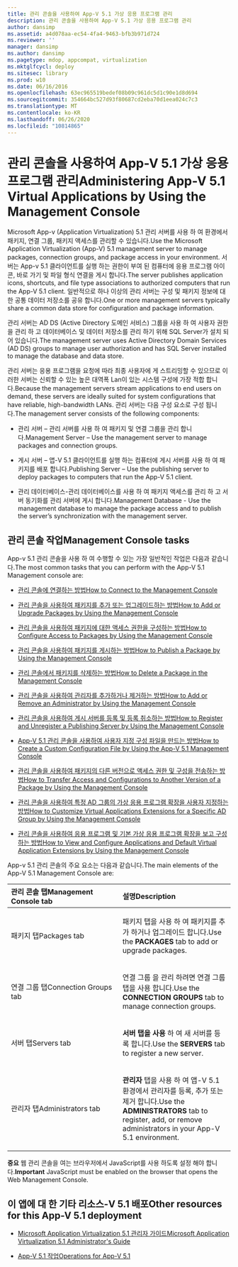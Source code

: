 ```yaml
---
title: 관리 콘솔을 사용하여 App-V 5.1 가상 응용 프로그램 관리
description: 관리 콘솔을 사용하여 App-V 5.1 가상 응용 프로그램 관리
author: dansimp
ms.assetid: a4d078aa-ec54-4fa4-9463-bfb3b971d724
ms.reviewer: ''
manager: dansimp
ms.author: dansimp
ms.pagetype: mdop, appcompat, virtualization
ms.mktglfcycl: deploy
ms.sitesec: library
ms.prod: w10
ms.date: 06/16/2016
ms.openlocfilehash: 63ec965519bedef08b09c961dc5d1c90e1d8d694
ms.sourcegitcommit: 354664bc527d93f80687cd2eba70d1eea024c7c3
ms.translationtype: MT
ms.contentlocale: ko-KR
ms.lasthandoff: 06/26/2020
ms.locfileid: "10814865"
---
```

# <span data-ttu-id="65d6d-103">관리 콘솔을 사용하여 App-V 5.1 가상 응용 프로그램 관리</span><span class="sxs-lookup"><span data-stu-id="65d6d-103">Administering App-V 5.1 Virtual Applications by Using the Management Console</span></span>


<span data-ttu-id="65d6d-104">Microsoft App-v (Application Virtualization) 5.1 관리 서버를 사용 하 여 환경에서 패키지, 연결 그룹, 패키지 액세스를 관리할 수 있습니다.</span><span class="sxs-lookup"><span data-stu-id="65d6d-104">Use the Microsoft Application Virtualization (App-V) 5.1 management server to manage packages, connection groups, and package access in your environment.</span></span> <span data-ttu-id="65d6d-105">서버는 App-v 5.1 클라이언트를 실행 하는 권한이 부여 된 컴퓨터에 응용 프로그램 아이콘, 바로 가기 및 파일 형식 연결을 게시 합니다.</span><span class="sxs-lookup"><span data-stu-id="65d6d-105">The server publishes application icons, shortcuts, and file type associations to authorized computers that run the App-V 5.1 client.</span></span> <span data-ttu-id="65d6d-106">일반적으로 하나 이상의 관리 서버는 구성 및 패키지 정보에 대 한 공통 데이터 저장소를 공유 합니다.</span><span class="sxs-lookup"><span data-stu-id="65d6d-106">One or more management servers typically share a common data store for configuration and package information.</span></span>

<span data-ttu-id="65d6d-107">관리 서버는 AD DS (Active Directory 도메인 서비스) 그룹을 사용 하 여 사용자 권한을 관리 하 고 데이터베이스 및 데이터 저장소를 관리 하기 위해 SQL Server가 설치 되어 있습니다.</span><span class="sxs-lookup"><span data-stu-id="65d6d-107">The management server uses Active Directory Domain Services (AD DS) groups to manage user authorization and has SQL Server installed to manage the database and data store.</span></span>

<span data-ttu-id="65d6d-108">관리 서버는 응용 프로그램을 요청에 따라 최종 사용자에 게 스트리밍할 수 있으므로 이러한 서버는 신뢰할 수 있는 높은 대역폭 Lan이 있는 시스템 구성에 가장 적합 합니다.</span><span class="sxs-lookup"><span data-stu-id="65d6d-108">Because the management servers stream applications to end users on demand, these servers are ideally suited for system configurations that have reliable, high-bandwidth LANs.</span></span> <span data-ttu-id="65d6d-109">관리 서버는 다음 구성 요소로 구성 됩니다.</span><span class="sxs-lookup"><span data-stu-id="65d6d-109">The management server consists of the following components:</span></span>

-   <span data-ttu-id="65d6d-110">관리 서버 – 관리 서버를 사용 하 여 패키지 및 연결 그룹을 관리 합니다.</span><span class="sxs-lookup"><span data-stu-id="65d6d-110">Management Server – Use the management server to manage packages and connection groups.</span></span>

-   <span data-ttu-id="65d6d-111">게시 서버 – 앱-V 5.1 클라이언트를 실행 하는 컴퓨터에 게시 서버를 사용 하 여 패키지를 배포 합니다.</span><span class="sxs-lookup"><span data-stu-id="65d6d-111">Publishing Server – Use the publishing server to deploy packages to computers that run the App-V 5.1 client.</span></span>

-   <span data-ttu-id="65d6d-112">관리 데이터베이스-관리 데이터베이스를 사용 하 여 패키지 액세스를 관리 하 고 서버 동기화를 관리 서버에 게시 합니다.</span><span class="sxs-lookup"><span data-stu-id="65d6d-112">Management Database - Use the management database to manage the package access and to publish the server’s synchronization with the management server.</span></span>

## <span data-ttu-id="65d6d-113">관리 콘솔 작업</span><span class="sxs-lookup"><span data-stu-id="65d6d-113">Management Console tasks</span></span>


<span data-ttu-id="65d6d-114">App-v 5.1 관리 콘솔을 사용 하 여 수행할 수 있는 가장 일반적인 작업은 다음과 같습니다.</span><span class="sxs-lookup"><span data-stu-id="65d6d-114">The most common tasks that you can perform with the App-V 5.1 Management console are:</span></span>

-   [<span data-ttu-id="65d6d-115">관리 콘솔에 연결하는 방법</span><span class="sxs-lookup"><span data-stu-id="65d6d-115">How to Connect to the Management Console</span></span>](how-to-connect-to-the-management-console-51.md)

-   [<span data-ttu-id="65d6d-116">관리 콘솔을 사용하여 패키지를 추가 또는 업그레이드하는 방법</span><span class="sxs-lookup"><span data-stu-id="65d6d-116">How to Add or Upgrade Packages by Using the Management Console</span></span>](how-to-add-or-upgrade-packages-by-using-the-management-console-51-gb18030.md)

-   [<span data-ttu-id="65d6d-117">관리 콘솔을 사용하여 패키지에 대한 액세스 권한을 구성하는 방법</span><span class="sxs-lookup"><span data-stu-id="65d6d-117">How to Configure Access to Packages by Using the Management Console</span></span>](how-to-configure-access-to-packages-by-using-the-management-console-51.md)

-   [<span data-ttu-id="65d6d-118">관리 콘솔을 사용하여 패키지를 게시하는 방법</span><span class="sxs-lookup"><span data-stu-id="65d6d-118">How to Publish a Package by Using the Management Console</span></span>](how-to-publish-a-package-by-using-the-management-console-51.md)

-   [<span data-ttu-id="65d6d-119">관리 콘솔에서 패키지를 삭제하는 방법</span><span class="sxs-lookup"><span data-stu-id="65d6d-119">How to Delete a Package in the Management Console</span></span>](how-to-delete-a-package-in-the-management-console-51.md)

-   [<span data-ttu-id="65d6d-120">관리 콘솔을 사용하여 관리자를 추가하거나 제거하는 방법</span><span class="sxs-lookup"><span data-stu-id="65d6d-120">How to Add or Remove an Administrator by Using the Management Console</span></span>](how-to-add-or-remove-an-administrator-by-using-the-management-console51.md)

-   [<span data-ttu-id="65d6d-121">관리 콘솔을 사용하여 게시 서버를 등록 및 등록 취소하는 방법</span><span class="sxs-lookup"><span data-stu-id="65d6d-121">How to Register and Unregister a Publishing Server by Using the Management Console</span></span>](how-to-register-and-unregister-a-publishing-server-by-using-the-management-console51.md)

-   [<span data-ttu-id="65d6d-122">App-V 5.1 관리 콘솔을 사용하여 사용자 지정 구성 파일을 만드는 방법</span><span class="sxs-lookup"><span data-stu-id="65d6d-122">How to Create a Custom Configuration File by Using the App-V 5.1 Management Console</span></span>](how-to-create-a-custom-configuration-file-by-using-the-app-v-51-management-console.md)

-   [<span data-ttu-id="65d6d-123">관리 콘솔을 사용하여 패키지의 다른 버전으로 액세스 권한 및 구성을 전송하는 방법</span><span class="sxs-lookup"><span data-stu-id="65d6d-123">How to Transfer Access and Configurations to Another Version of a Package by Using the Management Console</span></span>](how-to-transfer-access-and-configurations-to-another-version-of-a-package-by-using-the-management-console51.md)

-   [<span data-ttu-id="65d6d-124">관리 콘솔을 사용하여 특정 AD 그룹의 가상 응용 프로그램 확장을 사용자 지정하는 방법</span><span class="sxs-lookup"><span data-stu-id="65d6d-124">How to Customize Virtual Applications Extensions for a Specific AD Group by Using the Management Console</span></span>](how-to-customize-virtual-applications-extensions-for-a-specific-ad-group-by-using-the-management-console51.md)

-   [<span data-ttu-id="65d6d-125">관리 콘솔을 사용하여 응용 프로그램 및 기본 가상 응용 프로그램 확장을 보고 구성하는 방법</span><span class="sxs-lookup"><span data-stu-id="65d6d-125">How to View and Configure Applications and Default Virtual Application Extensions by Using the Management Console</span></span>](how-to-view-and-configure-applications-and-default-virtual-application-extensions-by-using-the-management-console-beta.md)

<span data-ttu-id="65d6d-126">App-v 5.1 관리 콘솔의 주요 요소는 다음과 같습니다.</span><span class="sxs-lookup"><span data-stu-id="65d6d-126">The main elements of the App-V 5.1 Management Console are:</span></span>

<table>
<colgroup>
<col width="50%" />
<col width="50%" />
</colgroup>
<thead>
<tr class="header">
<th align="left"><span data-ttu-id="65d6d-127">관리 콘솔 탭</span><span class="sxs-lookup"><span data-stu-id="65d6d-127">Management Console tab</span></span></th>
<th align="left"><span data-ttu-id="65d6d-128">설명</span><span class="sxs-lookup"><span data-stu-id="65d6d-128">Description</span></span></th>
</tr>
</thead>
<tbody>
<tr class="odd">
<td align="left"><p><span data-ttu-id="65d6d-129">패키지 탭</span><span class="sxs-lookup"><span data-stu-id="65d6d-129">Packages tab</span></span></p></td>
<td align="left"><p><span data-ttu-id="65d6d-130">패키지 <strong> </strong> 탭을 사용 하 여 패키지를 추가 하거나 업그레이드 합니다.</span><span class="sxs-lookup"><span data-stu-id="65d6d-130">Use the <strong>PACKAGES</strong> tab to add or upgrade packages.</span></span></p></td>
</tr>
<tr class="even">
<td align="left"><p><span data-ttu-id="65d6d-131">연결 그룹 탭</span><span class="sxs-lookup"><span data-stu-id="65d6d-131">Connection Groups tab</span></span></p></td>
<td align="left"><p><span data-ttu-id="65d6d-132">연결 그룹 <strong> </strong> 을 관리 하려면 연결 그룹 탭을 사용 합니다.</span><span class="sxs-lookup"><span data-stu-id="65d6d-132">Use the <strong>CONNECTION GROUPS</strong> tab to manage connection groups.</span></span></p></td>
</tr>
<tr class="odd">
<td align="left"><p><span data-ttu-id="65d6d-133">서버 탭</span><span class="sxs-lookup"><span data-stu-id="65d6d-133">Servers tab</span></span></p></td>
<td align="left"><p><span data-ttu-id="65d6d-134"><strong>서버 탭을 사용 </strong> 하 여 새 서버를 등록 합니다.</span><span class="sxs-lookup"><span data-stu-id="65d6d-134">Use the <strong>SERVERS</strong> tab to register a new server.</span></span></p></td>
</tr>
<tr class="even">
<td align="left"><p><span data-ttu-id="65d6d-135">관리자 탭</span><span class="sxs-lookup"><span data-stu-id="65d6d-135">Administrators tab</span></span></p></td>
<td align="left"><p><span data-ttu-id="65d6d-136"><strong>관리자 </strong> 탭을 사용 하 여 앱-V 5.1 환경에서 관리자를 등록, 추가 또는 제거 합니다.</span><span class="sxs-lookup"><span data-stu-id="65d6d-136">Use the <strong>ADMINISTRATORS</strong> tab to register, add, or remove administrators in your App-V 5.1 environment.</span></span></p></td>
</tr>
</tbody>
</table>

 

<span data-ttu-id="65d6d-137">**중요**  웹 관리 콘솔을 여는 브라우저에서 JavaScript를 사용 하도록 설정 해야 합니다.</span><span class="sxs-lookup"><span data-stu-id="65d6d-137">**Important** JavaScript must be enabled on the browser that opens the Web Management Console.</span></span>

 






## <a href="" id="other-resources-for-this-app-v-5-1-deployment-"></a><span data-ttu-id="65d6d-138">이 앱에 대 한 기타 리소스-V 5.1 배포</span><span class="sxs-lookup"><span data-stu-id="65d6d-138">Other resources for this App-V 5.1 deployment</span></span>


-   [<span data-ttu-id="65d6d-139">Microsoft Application Virtualization 5.1 관리자 가이드</span><span class="sxs-lookup"><span data-stu-id="65d6d-139">Microsoft Application Virtualization 5.1 Administrator's Guide</span></span>](microsoft-application-virtualization-51-administrators-guide.md)

-   [<span data-ttu-id="65d6d-140">App-V 5.1 작업</span><span class="sxs-lookup"><span data-stu-id="65d6d-140">Operations for App-V 5.1</span></span>](operations-for-app-v-51.md)

 

 





